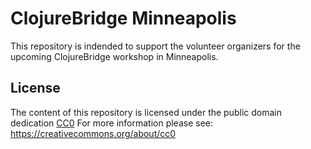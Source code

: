 # ClojureBridge Minneapolis

This repository is indended to support the volunteer organizers
for the upcoming ClojureBridge workshop in Minneapolis.


## License

The content of this repository is licensed under the public domain dedication [CC0](LICENSE)
For more information please see: https://creativecommons.org/about/cc0

